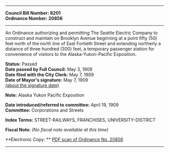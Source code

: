 * * * * *  
  
**Council Bill Number: [](#h0)[](#h2)8201**   
**Ordinance Number: 20856**  
  
* * * * *  
  
An Ordinance authorizing and permitting The Seattle Electric Company to construct and maintain on Brooklyn Avenue beginning at a point fifty (50) feet north of the north line of East Fortieth Street and extending northerly a distance of three hundred (300) feet, a temporary passenger station for convenience of visitors to the Alaska-Yukon-Pacific Exposition.  
  
**Status:** Passed   
**Date passed by Full Council:** May 3, 1909   
**Date filed with the City Clerk:** May 7, 1909   
**Date of Mayor's signature:** May 7, 1909   
[(about the signature date)](/~public/approvaldate.htm)   
  
**Note:** Alaska Yukon Pacific Exposition  
  
  
**Date introduced/referred to committee:** April 19, 1909   
**Committee:** Corporations and Streets   
  
**Index Terms:** STREET-RAILWAYS, FRANCHISES, UNIVERSITY-DISTRICT  
  
**Fiscal Note:** *(No fiscal note available at this time)*  
  
**Electronic Copy: ** [PDF scan of Ordinance No. 20856](/~archives/Ordinances/Ord_20856.pdf)  
  
* * * * *  
